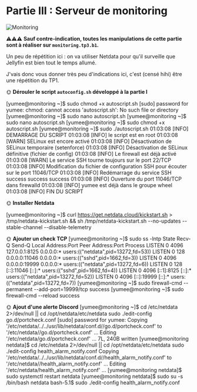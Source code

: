# Partie III : Serveur de monitoring

![Monitoring](./img/monitoring.png)

⚠️⚠️⚠️ **Sauf contre-indication, toutes les manipulations de cette partie sont à réaliser sur `monitoring.tp3.b1`.**

Un peu de répétition ici : on va utiliser Netdata pour qu'il surveille que Jellyfin est bien tout le temps allumé.

J'vais donc vous donner très peu d'indications ici, c'est (censé hihi) être une répétition du TP1.

🌞 **Dérouler le script `autoconfig.sh` développé à la partie I**

[yumee@monitoring ~]$  sudo chmod +x autoscript.sh
[sudo] password for yumee:
chmod: cannot access 'autoscript.sh': No such file or directory
[yumee@monitoring ~]$ sudo nano autoscript.sh
[yumee@monitoring ~]$ sudo nano autoscript.sh
[yumee@monitoring ~]$ sudo chmod +x autoscript.sh
[yumee@monitoring ~]$ sudo ./autoscript.sh
01:03:08 [INFO] DEMARRAGE DU SCRIPT
01:03:08 [INFO] le script est en root
01:03:08 [WARN] SELinux est encore activé
01:03:08 [INFO] Désactivation de SELinux temporaire (setenforce)
01:03:08 [INFO] Désactivation de SELinux définitive (fichier de config)
01:03:08 [INFO] Le firewall est déjà activé
01:03:08 [WARN] Le service SSH tourne toujours sur le port 22/TCP
01:03:08 [INFO] Modification du fichier de configuration SSH pour écouter sur le port 11046/TCP
01:03:08 [INFO] Redémarrage du service SSH
success
success
success
01:03:08 [INFO] Ouverture du port 11046/TCP dans firewalld
01:03:08 [INFO] yumee est déjà dans le groupe wheel
01:03:08 [INFO] FIN DU SCRIPT

🌞 **Installer Netdata**

[yumee@monitoring ~]$ curl https://get.netdata.cloud/kickstart.sh > /tmp/netdata-kickstart.sh && sh /tmp/netdata-kickstart.sh --no-updates --stable-channel --disable-telemetry

🌞 **Ajouter un check TCP**
[yumee@monitoring ~]$ sudo ss -lntp
State      Recv-Q      Send-Q           Local Address:Port            Peer Address:Port     Process
LISTEN     0           4096                 127.0.0.1:8125                 0.0.0.0:*         users:(("netdata",pid=13272,fd=53))
LISTEN     0           128                    0.0.0.0:11046                0.0.0.0:*         users:(("sshd",pid=1662,fd=3))
LISTEN     0           4096                   0.0.0.0:19999                0.0.0.0:*         users:(("netdata",pid=13272,fd=6))
LISTEN     0           128                       [::]:11046                   [::]:*         users:(("sshd",pid=1662,fd=4))
LISTEN     0           4096                     [::1]:8125                    [::]:*         users:(("netdata",pid=13272,fd=52))
LISTEN     0           4096                      [::]:19999                   [::]:*         users:(("netdata",pid=13272,fd=7))
[yumee@monitoring ~]$ sudo firewall-cmd --permanent --add-port=19999/tcp
success
[yumee@monitoring ~]$ sudo firewall-cmd --reload
success

🌞 **Ajout d'une alerte Discord**
[yumee@monitoring ~]$ cd /etc/netdata 2>/dev/null || cd /opt/netdata/etc/netdata
sudo ./edit-config go.d/portcheck.conf
[sudo] password for yumee:
Copying '/etc/netdata/../../usr/lib/netdata/conf.d//go.d/portcheck.conf' to '/etc/netdata//go.d/portcheck.conf' ...
Editing '/etc/netdata/go.d/portcheck.conf' ...
                      7L, 240B written
[yumee@monitoring netdata]$ cd /etc/netdata 2>/dev/null || cd /opt/netdata/etc/netdata
sudo ./edit-config health_alarm_notify.conf
Copying '/etc/netdata/../../usr/lib/netdata/conf.d//health_alarm_notify.conf' to '/etc/netdata//health_alarm_notify.conf' ...
Editing '/etc/netdata/health_alarm_notify.conf' ...
[yumee@monitoring netdata]$ sudo systemctl restart netdata
[yumee@monitoring netdata]$ sudo su -s /bin/bash netdata
bash-5.1$ sudo ./edit-config health_alarm_notify.conf
